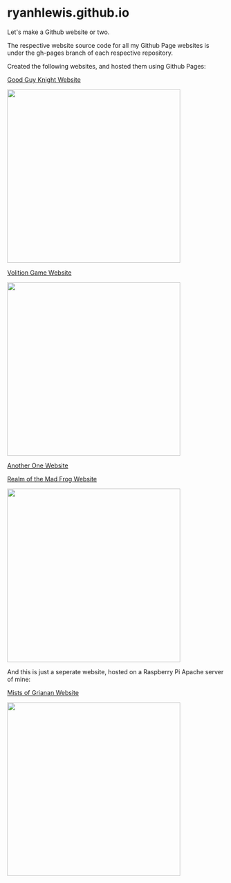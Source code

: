 # ryanhlewis.github.io
Let's make a Github website or two.


The respective website source code for all my Github Page websites is under the gh-pages branch of each respective repository.


Created the following websites, and hosted them using Github Pages:

  [Good Guy Knight Website](ryanhlewis.github.io/goodguyknight)
  
  <img src="https://dc773.4shared.com/img/KlWYSoKiea/s24/176a776daa8/screenshot__1_?async&rand=0.5691200592551608" width="400" /> 
  
  [Volition Game Website](ryanhlewis.github.io/volitiongame)
  
  <img src="https://dc773.4shared.com/img/-Srve3Soiq/s24/176a776f218/screenshot?async&rand=0.12429020122592949" width="400" /> 
  
  [Another One Website](ryanhlewis.github.io/anotherone)
  
  
  [Realm of the Mad Frog Website](ryanhlewis.github.io/realmofthemadfrog)
  
  <img src="https://dc626.4shared.com/img/Bdr1SHI4ea/s24/176ab17c370/screenshot__2_?async&rand=0.4502424949270678" width="400" /> 
 
 
 And this is just a seperate website, hosted on a Raspberry Pi Apache server of mine:
 
  
  [Mists of Grianan Website](mists.ga)

  <img src="https://dc773.4shared.com/img/3d75z91Ziq/s24/176a776f600/screenshot-mists-ga-1609127071?async&rand=0.3787947605761346" width="400" /> 
